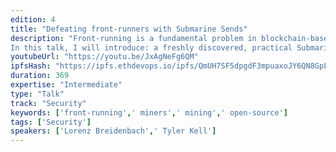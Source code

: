 ```yaml
---
edition: 4
title: "Defeating front-runners with Submarine Sends"
description: "Front-running is a fundamental problem in blockchain-based markets in which miners reorder, censor, and/or insert their own (or the highest gas bidder's) transactions to directly profit from markets running on blockchain economic mechanisms. Submarine Sends (first introduced here: http://hackingdistributed.com/2017/08/28/submarine-sends/) are a powerful general-purpose mechanism to prevent front-running on Ethereum by hiding the very existence of a transaction until it is no longer front-runnable. Unfortunately, so far no practical (in terms of gas) Submarine Send constructions were known.
In this talk, I will introduce: a freshly discovered, practical Submarine Send construction that works on the Ethereum  mainnet today.LibSubmarine, an open source project implementing it."
youtubeUrl: "https://youtu.be/JxAgNeFg6QM"
ipfsHash: "https://ipfs.ethdevops.io/ipfs/QmUH7SF5dpgdF3mpuaxoJY6QN8GpLYisG87vke49sjAYMe?filename=Defeating_front-runners_with_Submarine_Sends_by_Lorenz_Breidenbach_Tyler_Kell_Devcon4-JxAgNeFg6QM.mp4"
duration: 369
expertise: "Intermediate"
type: "Talk"
track: "Security"
keywords: ['front-running',' miners',' mining',' open-source']
tags: ['Security']
speakers: ['Lorenz Breidenbach',' Tyler Kell']
---
```


